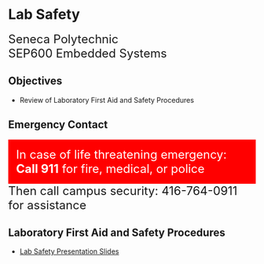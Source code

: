 # Lab Safety

<font size="5">
Seneca Polytechnic</br>
SEP600 Embedded Systems
</font>

## Objectives
- Review of Laboratory First Aid and Safety Procedures

## Emergency Contact

<div style="padding: 15px; border: 1px solid red; background-color: red; color: white;"><font size="5">In case of life threatening emergency:</br>
<strong>Call 911</strong> for fire, medical, or police</font></div>

<font size="5">
Then call campus security: 416-764-0911 for assistance
</font>

## Laboratory First Aid and Safety Procedures

- [Lab Safety Presentation Slides](safety-SES250-Lab-Safety-RevB.pdf)